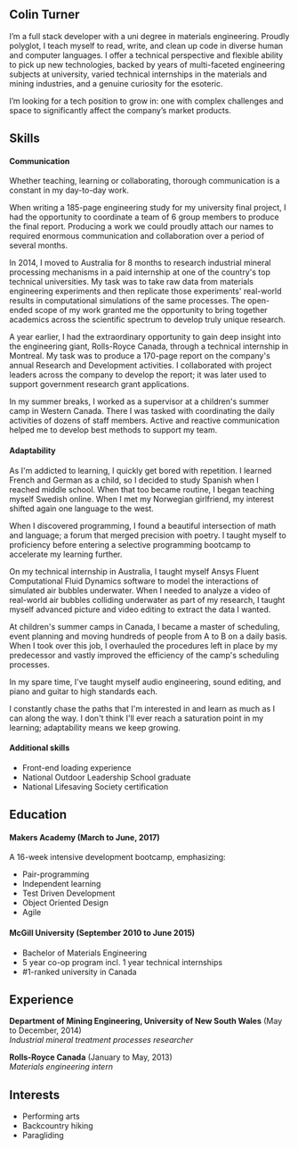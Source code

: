 ## Colin Turner

I’m a full stack developer with a uni degree in materials engineering. Proudly polyglot, I teach myself to read, write, and clean up code in diverse human and computer languages. I offer a technical perspective and flexible ability to pick up new technologies, backed by years of multi-faceted engineering subjects at university, varied technical internships in the materials and mining industries, and a genuine curiosity for the esoteric.

I’m looking for a tech position to grow in: one with complex challenges and space to significantly affect the company’s market products.

## Skills

#### Communication

Whether teaching, learning or collaborating, thorough communication is a constant in my day-to-day work.

When writing a 185-page engineering study for my university final project, I had the opportunity to coordinate a team of 6 group members to produce the final report. Producing a work we could proudly attach our names to required enormous communication and collaboration over a period of several months.


In 2014, I moved to Australia for 8 months to research industrial mineral processing mechanisms in a paid internship at one of the country's top technical universities. My task was to take raw data from materials engineering experiments and then replicate those experiments' real-world results in computational simulations of the same processes. The open-ended scope of my work granted me the opportunity to bring together academics across the scientific spectrum to develop truly unique research.

A year earlier, I had the extraordinary opportunity to gain deep insight into the engineering giant, Rolls-Royce Canada, through a technical internship in Montreal. My task was to produce a 170-page report on the company's annual Research and Development activities. I collaborated with project leaders across the company to develop the report; it was later used to support government research grant applications.

In my summer breaks, I worked as a supervisor at a children's summer camp in Western Canada. There I was tasked with coordinating the daily activities of dozens of staff members. Active and reactive communication helped me to develop best methods to support my team.
#### Adaptability

As I'm addicted to learning, I quickly get bored with repetition. I learned French and German as a child, so I decided to study Spanish when I reached middle school. When that too became routine, I began teaching myself Swedish online. When I met my Norwegian girlfriend, my interest shifted again one language to the west.

When I discovered programming, I found a beautiful intersection of math and language; a forum that merged precision with poetry. I taught myself to proficiency before entering a selective programming bootcamp to accelerate my learning further.

On my technical internship in Australia, I taught myself Ansys Fluent Computational Fluid Dynamics software to model the interactions of simulated air bubbles underwater. When I needed to analyze a video of real-world air bubbles colliding underwater as part of my research, I taught myself advanced picture and video editing to extract the data I wanted.

At children's summer camps in Canada, I became a master of scheduling, event planning and moving hundreds of people from A to B on a daily basis. When I took over this job, I overhauled the procedures left in place by my predecessor and vastly improved the efficiency of the camp's scheduling processes.

In my spare time, I've taught myself audio engineering, sound editing, and piano and guitar to high standards each.

I constantly chase the paths that I'm interested in and learn as much as I can along the way. I don't think I'll ever reach a saturation point in my learning; adaptability means we keep growing.


#### Additional skills
- Front-end loading experience
- National Outdoor Leadership School graduate
- National Lifesaving Society certification

## Education

#### Makers Academy (March to June, 2017)

A 16-week intensive development bootcamp, emphasizing:

- Pair-programming
- Independent learning
- Test Driven Development
- Object Oriented Design
- Agile

#### McGill University (September 2010 to June 2015)

- Bachelor of Materials Engineering
- 5 year co-op program incl. 1 year technical internships
- #1-ranked university in Canada

## Experience

**Department of Mining Engineering, University of New South Wales** (May to December, 2014)    
*Industrial mineral treatment processes researcher*  

**Rolls-Royce Canada** (January to May, 2013)   
*Materials engineering intern*  

## Interests
- Performing arts
- Backcountry hiking
- Paragliding
